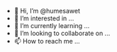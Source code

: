 - 👋 Hi, I’m @humesawet
- 👀 I’m interested in ...
- 🌱 I’m currently learning ...
- 💞️ I’m looking to collaborate on ...
- 📫 How to reach me ...

<!---
humesawet/humesawet is a ✨ special ✨ repository because its `README.md` (this file) appears on your GitHub profile.
You can click the Preview link to take a look at your changes.
--->
